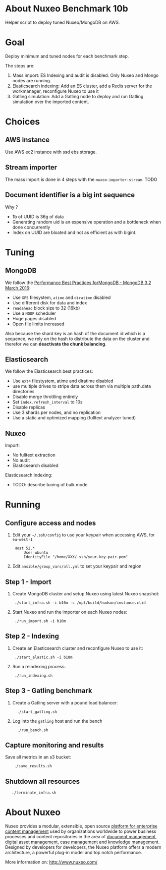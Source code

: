 # About Nuxeo Benchmark 10b

Helper script to deploy tuned Nuxeo/MongoDB on AWS.

# Goal

  Deploy minimum and tuned nodes for each benchmark step.

  The steps are:
  1. Mass import: ES Indexing and audit is disabled. Only Nuxeo and Mongo nodes are running.
  2. Elasticsearch indexing: Add an ES cluster, add a Redis server for the workmanager, reconfigure Nuxeo to use it 
  3. Gatling simulation: Add a Gatling node to deploy and run Gatling simulation over the imported content.

# Choices

## AWS instance

  Use AWS ec2 instance with ssd ebs storage.

## Stream importer

  The mass import is done in 4 steps with the `nuxeo-importer-stream`:
  TODO 


## Document identifier is a big int sequence

   Why ?
   - 1b of UUID is 36g of data
   - Generating random uid is an expensive operation and a bottleneck when done concurrently
   - Index on UUID are bloated and not as efficient as with bigint.


# Tuning

## MongoDB

  We follow the [Performance Best Practices forMongoDB - MongoDB 3.2 March 2016](https://www.mongodb.com/collateral/mongodb-performance-best-practices):

  - Use `XFS` filesystem, `atime` and `diratime` disabled
  - Use different disk for data and index
  - `readahead` block size to 32 (16kb)
  - Use a `NOOP` scheduler
  - Huge pages disabled
  - Open file limits increased


  Also because the shard key is an hash of the document id which is a sequence, we rely
  on the hash to distribute the data on the cluster and therefor we can **deactivate the
  chunk balancing**.

## Elasticsearch

  We follow the Elasticsearch best practices:

  - Use `ext4` filestystem, atime and diratime disabled
  - use multiple drives to stripe data across them via multiple path.data directories
  - Disable merge throttling entirely
  - Set `index.refresh_interval` to 10s
  - Disable replicas
  - Use 3 shards per nodes, and no replication
  - Use a static and optimized mapping (fulltext analyzer tuned)


## Nuxeo

  Import:

  - No fulltext extraction
  - No audit
  - Elasticsearch disabled

Elasticsearch indexing:

  - TODO: describe tuning of bulk mode


# Running

## Configure access and nodes

1. Edit your `~/.ssh/config` to use your keypair when accessing AWS, for `eu-west-1`

        Host 52.*
            User ubuntu
            IdentityFile "/home/XXX/.ssh/your-key-pair.pem"


2. Edit `ansible/group_vars/all.yml` to set your keypair and region

## Step 1 - Import

1. Create MongoDB cluster and setup Nuxeo using latest Nuxeo snapshot:

        ./start_infra.sh -i b10m -c /opt/build/hudson/instance.clid


2. Start Nuxeo and run the importer on each Nuxeo nodes:

        ./run_import.sh -i b10m


## Step 2 - Indexing

1. Create an Elasticsearch cluster and reconfigure Nuxeo to use it:

        ./start_elastic.sh -i b10m


2. Run a reindexing process:

        ./run_indexing.sh


## Step 3 - Gatling benchmark

1. Create a Gatling server with a pound load balancer:

         ./start_gatling.sh

2. Log into the `gatling` host and run the bench

         ./run_bench.sh


## Capture monitoring and results

Save all metrics in an s3 bucket:

        ./save_results.sh

## Shutdown all resources

       ./terminate_infra.sh

# About Nuxeo

Nuxeo provides a modular, extensible, open source
[platform for enterprise content management](http://www.nuxeo.com/products/content-management-platform) used by organizations worldwide to power business processes and content repositories in the area of
[document management](http://www.nuxeo.com/solutions/document-management),
[digital asset management](http://www.nuxeo.com/solutions/digital-asset-management),
[case management](http://www.nuxeo.com/case-management) and [knowledge management](http://www.nuxeo.com/solutions/advanced-knowledge-base/). Designed
by developers for developers, the Nuxeo platform offers a modern
architecture, a powerful plug-in model and top notch performance.

More information on: <http://www.nuxeo.com/>
